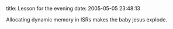title: Lesson for the evening
date: 2005-05-05 23:48:13 

Allocating dynamic memory in ISRs makes the baby jesus explode.

